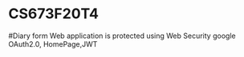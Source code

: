 # CS673F20T4


#Diary form Web application is protected using Web Security google OAuth2.0, HomePage,JWT

